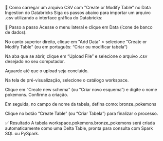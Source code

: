 🧪 Como carregar um arquivo CSV com "Create or Modify Table" no Data Ingestion do Databricks
Siga os passos abaixo para importar um arquivo .csv utilizando a interface gráfica do Databricks:

🚀 Passo a passo
Acesse o menu lateral e clique em Data (ícone de banco de dados).

No canto superior direito, clique em "Add Data" > selecione "Create or Modify Table"
(ou em português: “Criar ou modificar tabela”)

Na aba que se abrir, clique em “Upload File” e selecione o arquivo .csv desejado no seu computador.

Aguarde até que o upload seja concluído.

Na tela de pré-visualização, selecione o catálogo workspace.

Clique em “Create new schema” (ou “Criar novo esquema”) e digite o nome pokemons. Confirme a criação.

Em seguida, no campo de nome da tabela, defina como:
bronze_pokemons

Clique no botão “Create Table” (ou “Criar Tabela”) para finalizar o processo.

✅ Resultado
A tabela workspace.pokemons.bronze_pokemons será criada automaticamente como uma Delta Table, pronta para consulta com Spark SQL ou PySpark.